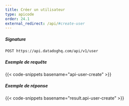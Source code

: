 ```yaml
---
title: Créer un utilisateur
type: apicode
order: 24.1
external_redirect: /api/#create-user
---
```


##### Signature
`POST https://api.datadoghq.com/api/v1/user`
##### Exemple de requête
{{< code-snippets basename="api-user-create" >}}
##### Exemple de réponse
{{< code-snippets basename="result.api-user-create" >}}